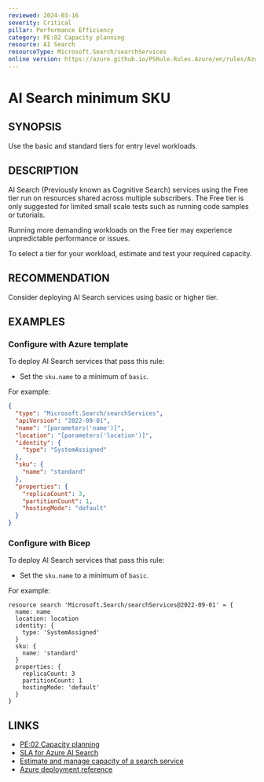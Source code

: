 ```yaml
---
reviewed: 2024-03-16
severity: Critical
pillar: Performance Efficiency
category: PE:02 Capacity planning
resource: AI Search
resourceType: Microsoft.Search/searchServices
online version: https://azure.github.io/PSRule.Rules.Azure/en/rules/Azure.Search.SKU/
---
```


# AI Search minimum SKU

## SYNOPSIS

Use the basic and standard tiers for entry level workloads.

## DESCRIPTION

AI Search (Previously known as Cognitive Search) services using the Free tier run on resources shared across multiple subscribers.
The Free tier is only suggested for limited small scale tests such as running code samples or tutorials.

Running more demanding workloads on the Free tier may experience unpredictable performance or issues.

To select a tier for your workload, estimate and test your required capacity.

## RECOMMENDATION

Consider deploying AI Search services using basic or higher tier.

## EXAMPLES

### Configure with Azure template

To deploy AI Search services that pass this rule:

- Set the `sku.name` to a minimum of `basic`.

For example:

```json
{
  "type": "Microsoft.Search/searchServices",
  "apiVersion": "2022-09-01",
  "name": "[parameters('name')]",
  "location": "[parameters('location')]",
  "identity": {
    "type": "SystemAssigned"
  },
  "sku": {
    "name": "standard"
  },
  "properties": {
    "replicaCount": 3,
    "partitionCount": 1,
    "hostingMode": "default"
  }
}
```

### Configure with Bicep

To deploy AI Search services that pass this rule:

- Set the `sku.name` to a minimum of `basic`.

For example:

```bicep
resource search 'Microsoft.Search/searchServices@2022-09-01' = {
  name: name
  location: location
  identity: {
    type: 'SystemAssigned'
  }
  sku: {
    name: 'standard'
  }
  properties: {
    replicaCount: 3
    partitionCount: 1
    hostingMode: 'default'
  }
}
```

<!-- external:avm avm/res/search/search-service sku -->

## LINKS

- [PE:02 Capacity planning](https://learn.microsoft.com/azure/well-architected/performance-efficiency/capacity-planning)
- [SLA for Azure AI Search](https://www.microsoft.com/licensing/docs/view/Service-Level-Agreements-SLA-for-Online-Services)
- [Estimate and manage capacity of a search service](https://learn.microsoft.com/azure/search/search-capacity-planning)
- [Azure deployment reference](https://learn.microsoft.com/azure/templates/microsoft.search/searchservices)
